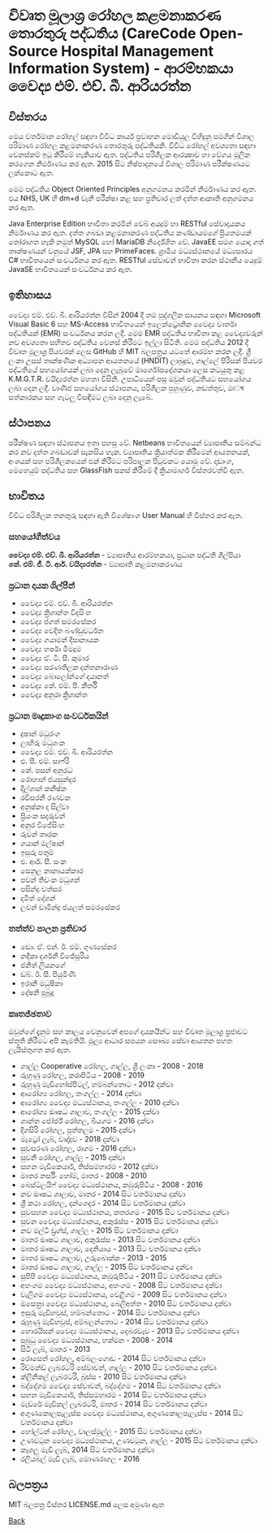 # විවෘත මූලාශ්‍ර රෝහල කළමනාකරණ තොරතුරු පද්ධතිය (CareCode Open-Source Hospital Management Information System) - ආරම්භකයා වෛද්‍ය  එම්. එච්. බී. ආරියරත්න

## විස්තරය

මෙය වර්තමාන රෝහල් සඳහා විවිධ කාර්ය ප්‍රවාහන මොඩියුල විහිදුනු සමගින් විශාල පරිමාණ රෝහල කළමනාකරණ තොරතුරු පද්ධතියකි. විවිධ රෝහල් අවශ්‍යතා සඳහා වෙනස්කම් ඉටු කිරීමේ හැකියාව ඇත. පද්ධතිය පරිශීලක ආරක්‍ෂාව හා වේගය මූලික කරගෙන නිර්මාණය කර ඇත. 2015 සිට නිෂ්පාදනයේ විශාල පරිමාණ පරීක්ෂණයට ලක්කොට ඇත.

මෙම පද්ධතිය Object Oriented Principles අනුගමනය කරමින් නිර්මාණය කර ඇත. එය NHS, UK හී dm+d වැනි පරීක්ෂා කළ සහ ප්‍රතිචාර ලත් දත්ත ආකෘති අනුගමනය කර ඇත. 

Java Enterprise Edition භාවිතා කරමින් වෙබ් අයදුම් හා RESTful සේවාදායකය නිර්මාණය කර ඇත. දත්ත ගබඩා කළමනාකරණ පද්ධතිය කණ්ඩායමගේ ප්‍රියතමයක් තෝරාගත හැකි නමුත් MySQL හෝ MariaDB නිර්දේශිත වේ. JavaEE සමග යොදා ගත් තාක්ෂණයන් වනුයේ JSF, JPA සහ PrimeFaces. ග්‍රාමීය මධ්‍යස්ථානයේ මධ්‍යසාරය C# භාවිතයෙන් සංවර්ධනය කර ඇත. RESTful සේවාවන් භාවිතා කරන ස්ථානීය යෙදුම් JavaSE භාවිතයෙන් සංවර්ධනය කර ඇත.

## ඉතිහාසය
වෛද්‍ය එම්. එච්. බී. ආරියරත්න විසින් 2004 දී තම පුද්ගලික සායනය සඳහා Microsoft Visual Basic 6 සහ MS-Access භාවිතයෙන් ඉලෙක්ට්‍රොනික වෛද්‍ය වාර්තා පද්ධතියක් (EMR) සංවර්ධනය කරන ලදී. මෙම EMR පද්ධතිය භාවිතා කළ වෛද්‍යවරුන් නව අවශ්‍යතා සහිතව පද්ධතිය වෙනස් කිරීමට ඉල්ලා සිටිති. මෙම පද්ධතිය 2012 දී විවෘත මූලාශ්‍ර පියවරක් ලෙස GitHub හි MIT බලපත්‍රය යටතේ ආරම්භ කරන ලදී. ශ්‍රී ලංකා උසස් තාක්ෂණික අධ්‍යාපන ආයතනයේ (HNDIT) ලාබුදුව, ගාල්ලේ පිරිසක් පියවර පද්ධතියේ සහයෝගයක් ලබා දෙනු ලැබුවේ මාර්ගෝපදේශකයා ලෙස කටයුතු කළ K.M.G.T.R. වයිද්‍යරත්න මහතා විසිනි. උපාධියෙන් පසු ඔවුන් පද්ධතියට සහයෝගය ලබා දෙන ලදී. වාණිජ සහයෝගය ස්ථාපනය, පරිශීලක පුහුණුව, නඩත්තුව, මেঘ සත්කාරකය සහ ගැටලු විසඳීමට ලබා දෙනු ලැබේ.

## ස්ථාපනය
පරීක්ෂණ සඳහා ස්ථාපනය ඉතා පහසු වේ. Netbeans භාවිතයෙන් ව්‍යාපෘතිය සම්බන්ධ කර නව දත්ත ගබඩාවක් සැකසිය හැක. ව්‍යාපෘතිය ක්‍රියාත්මක කිරීමෙන් ආයතනයක්, අංශයක් සහ පරිශීලකයෙක් එක් කිරීමට පරිපාලක පිටුවකට යොමු වේ. දෘඩාංග, මෙහෙයුම් පද්ධතිය සහ GlassFish සකස් කිරීමේ දී ක්‍රියාමාර්ග විස්තරවත්වී ඇත.

## භාවිතය
විවිධ පරිශීලක තනතුරු සඳහා ඇති විශේෂාංග User Manual හි විස්තර කර ඇත.

### සහයෝගීත්වය
**වෛද්‍ය එම්. එච්. බී. ආරියරත්න** - ව්‍යාපෘතිය ආරම්භකයා, ප්‍රධාන පද්ධති ශිල්පියා  
**කේ. එම්. ජී. ටී. ආර්. වයිද්‍යරත්න** - ව්‍යාපෘති කළමනාකරණය  

### ප්‍රධාන දායක ශිල්පීන්  
* වෛද්‍ය එම්. එච්. බී. ආරියරත්න  
* වෛද්‍ය ක්‍රිශාන්ත විදසිංහ  
* වෛද්‍ය ජගත් සමරසේකර  
* වෛද්‍ය වෙදිත බණ්ඩුවර්ධන  
* වෛද්‍ය ගයාමන් දිසානායක  
* වෛද්‍ය හර්ෂා මීමදූම  
* වෛද්‍ය ඒ. ටී. සී. කුමාර  
* වෛද්‍ය සරණතිලක දන්තනාරාණ  
* වෛද්‍ය බොලෝන්ගේ දයානත්  
* වෛද්‍ය කේ. එම්. පී. කීර්ති  
* වෛද්‍ය  අනුරා ක්‍රිශාන්ත  

### ප්‍රධාන මෘදුකාංග සංවර්ධකයින්  
* දුෂාන් මධුරංග  
* ලාහිරු මධුශංක  
* වෛද්‍ය එම්. එච්. බී. ආරියරත්න  
* එ. සී. එම්. සාෆ්රි  
* කේ. පසන් අනුරධ  
* රොහාන් ජයසුන්දර  
* දිල්ශාන් කනීෂ්ක  
* රවිසරනි රණවක  
* අනුෂ්කා ද සිල්වා  
* ප්‍රියංක සදරුවන්  
* අනුර විජේසිංහ  
* රුවන් තාරක  
* ගයාන් මල්ෂාන්  
* ඉසුරු පතුම්  
* එ. ආර්. සී. සංක  
* සෙනුල නානායක්කාර  
* පවන් තිවංක මධුශන්  
* පසින්දු වත්සර  
* දමිත් දේශන්  
* ලවන් චාමින්දු ජයලත් සමරසේකර  

### තත්ත්ව පාලන ප්‍රතිචාර
* ඩො. ඒ. එන්. ඊ. එම්. ගුණසේකර  
* නදීකා දර්ශනී විජේසූරිය  
* ජනිත් ලියනගේ  
* ඩබ්. ඊ. සී. පියුමිණි  
* ඉරානි මධුෂිකා  
* දේෂනි පුබුදු  

### කෘතජ්ඡතාව
ඔවුන්ගේ දැනුම සහ කාලය වෙනුවෙන් අපගේ දායකයින්ට සහ විවෘත මූලාශ්‍ර ප්‍රජාවට ස්තූති කිරීමට අපි කැමතියි. මූල්‍ය ආධාර සපයන සෞඛ්‍ය සේවා ආයතන පහත ලැයිස්තුගත කර ඇත.

* ගාල්ල Cooperative රෝහල, ගාල්ල, ශ්‍රී ලංකා - 2008 - 2018  
* රුහුණු රෝහල, කරාපිටිය - 2008 - 2019  
* රුහුණු මැඩිහෝස්පිටල්, හම්බන්තොට - 2012 දක්වා  
* ආරෝග්‍ය රෝහල, තංගල්ල - 2014 දක්වා  
* ආරෝග්‍ය වෛද්‍ය මධ්‍යස්ථානය, තංගල්ල - 2010 දක්වා  
* ආරෝග්‍ය ඖෂධ ශාලාව, තංගල්ල - 2015 දක්වා  
* ශාන්ත ජෝර්ජ් රෝහල, බියගම - 2016 දක්වා  
* දිගසිරි රෝහල, පුත්තලම - 2015 දක්වා  
* මැට්‍රෝ ලැබ්, වාද්දුව - 2018 දක්වා  
* සුවසරණ රෝහල, රාගම - 2016 දක්වා  
* සුවනි රෝහල, ගාල්ල - 2015 දක්වා  
* සහන මැඩිකෙයාර්, තිස්සමහාරම - 2012 දක්වා  
* මාතර නර්සිං හෝම්, මාතර - 2008 - 2010   
* බෙස්ට්ලයිෆ් වෛද්‍ය මධ්‍යස්ථානය, කඹුරුපිටිය - 2008 - 2016  
* නව ඖෂධ ශාලාව, මාතර - 2014 සිට වර්තමානය දක්වා  
* ශ්‍රී කථා රෝහල, දන්ගෙදර - 2014 සිට වර්තමානය දක්වා  
* සුවසහන වෛද්‍ය මධ්‍යස්ථානය, කතරගම - 2015 සිට වර්තමානය දක්වා  
* සුවන වෛද්‍ය මධ්‍යස්ථානය, අකුරැස්ස - 2015 සිට වර්තමානය දක්වා  
* නව මල්ටි ඩ්‍රග්ස්, ගාල්ල - 2015 සිට වර්තමානය දක්වා  
* මාතර ඖෂධ ශාලාව, අකුරැස්ස - 2013 සිට වර්තමානය දක්වා  
* මාතර ඖෂධ ශාලාව, දෙනියාය - 2013 සිට වර්තමානය දක්වා  
* මාතර ඖෂධ ශාලාව, උරුබොක්ක - 2013 - 2015  
* මාතර ඖෂධ ශාලාව, ගාල්ල - 2015 සිට වර්තමානය දක්වා  
* සුපිපි වෛද්‍ය මධ්‍යස්ථානය, කඹුරුපිටිය - 2011 සිට වර්තමානය දක්වා  
* අහංගම වෛද්‍ය මධ්‍යස්ථානය, අහංගම - 2008 සිට වර්තමානය දක්වා  
* වැලිගම වෛද්‍ය මධ්‍යස්ථානය, වෙළිගම - 2009 සිට වර්තමානය දක්වා  
* ඔසෙත්‍රා වෛද්‍ය මධ්‍යස්ථානය, බෙලිඅත්ත - 2010 සිට වර්තමානය දක්වා  
* ඉසුරු මැඩිහවුස්, හම්බන්තොට - 2014 සිට වර්තමානය දක්වා  
* රුහුණු මැඩිහවුස්, අම්බලන්තොට - 2014 සිට වර්තමානය දක්වා  
* හොරයිසන් වෛද්‍ය මධ්‍යස්ථානය, දෙබරවැව - 2013 සිට වර්තමානය දක්වා  
* පුබුධු වෛද්‍ය මධ්‍යස්ථානය, හක්මන - 2008 - 2014  
* සිටි ලැබ්, මාතර - 2013  
* රොසෙත් රෝහල, අම්බලංගොඩ - 2014 සිට වර්තමානය දක්වා  
* රිච්මන්ඩ් ලැබරටරි සේවාවන්, ගාල්ල - 2010 සිට වර්තමානය දක්වා  
* ක්ලිනිකල් ලැබරටරි, බූස්ස - 2010 සිට වර්තමානය දක්වා  
* බද්දේගම වෛද්‍ය සේවාවන්, බද්දේගම - 2014 සිට වර්තමානය දක්වා  
* සහන මැඩිකෙයාර්, තිස්සමහාරම - 2014 සිට වර්තමානය දක්වා  
* මැඩ්රේ මැඩිකල් ලැබරටරි, මාතර - 2014 සිට වර්තමානය දක්වා  
* අගුණකොලපැලැස්ස වෛද්‍ය මධ්‍යස්ථානය, අගුණකොලපැලැස්ස - 2014 සිට වර්තමානය දක්වා  
* හෝල්ටන් රෝහල, වාලස්මුල්ල - 2015 සිට වර්තමානය දක්වා  
* උණවටුන වෛද්‍ය මධ්‍යස්ථානය, උණවටුන, ගාල්ල - 2015 සිට වර්තමානය දක්වා  
* කෑගලු මැඩි ලැබ්, 2014 සිට වර්තමානය දක්වා  
* රලියබල් මැඩි ලැබ්, මොණරාගල - 2016
  
## බලපත්‍රය 
MIT බලපත්‍ර විස්තර LICENSE.md ලෙස අමුණා ඇත

[Back](https://github.com/hmislk/hmis/wiki)
